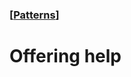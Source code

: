 ### [[Patterns](./translated-human-interface-guidelines-markdown/patterns.md)]  
  
# **Offering help**  

